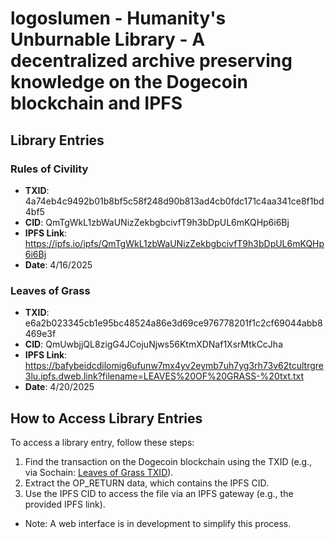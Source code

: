 # logoslumen - Humanity's Unburnable Library - A decentralized archive preserving knowledge on the Dogecoin blockchain and IPFS

## Library Entries

### Rules of Civility
- **TXID**: 4a74eb4c9492b01b8bf5c58f248d90b813ad4cb0fdc171c4aa341ce8f1bd4bf5
- **CID**: QmTgWkL1zbWaUNizZekbgbcivfT9h3bDpUL6mKQHp6i6Bj
- **IPFS Link**: https://ipfs.io/ipfs/QmTgWkL1zbWaUNizZekbgbcivfT9h3bDpUL6mKQHp6i6Bj
- **Date**: 4/16/2025

### Leaves of Grass
- **TXID**: e6a2b023345cb1e95bc48524a86e3d69ce976778201f1c2cf69044abb8469e3f
- **CID**: QmUwbjjQL8zigG4JCojuNjws56KtmXDNaf1XsrMtkCcJha
- **IPFS Link**: https://bafybeidcdilomig6ufunw7mx4yv2eymb7uh7yg3rh73v62tcultrgre3lu.ipfs.dweb.link?filename=LEAVES%20OF%20GRASS-%20txt.txt
- **Date**: 4/20/2025

## How to Access Library Entries

To access a library entry, follow these steps:
1. Find the transaction on the Dogecoin blockchain using the TXID (e.g., via Sochain: [Leaves of Grass TXID](https://sochain.com/tx/DOGE/e6a2b023345cb1e95bc48524a86e3d69ce976778201f1c2cf69044abb8469e3f)).
2. Extract the OP_RETURN data, which contains the IPFS CID.
3. Use the IPFS CID to access the file via an IPFS gateway (e.g., the provided IPFS link).
- Note: A web interface is in development to simplify this process.
